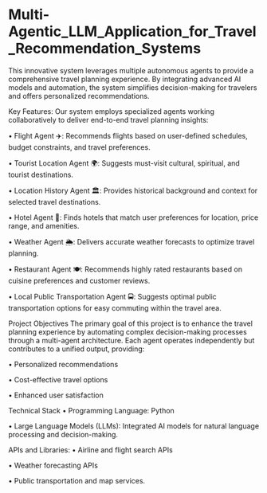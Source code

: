 # Multi-Agentic_LLM_Application_for_Travel_Recommendation_Systems
This innovative system leverages multiple autonomous agents to provide a comprehensive travel planning experience. By integrating advanced AI models and automation, the system simplifies decision-making for travelers and offers personalized recommendations.

Key Features:
Our system employs specialized agents working collaboratively to deliver end-to-end travel planning insights:

• Flight Agent ✈️: Recommends flights based on user-defined schedules, budget constraints, and travel preferences.

• Tourist Location Agent 🌍: Suggests must-visit cultural, spiritual, and tourist destinations.

• Location History Agent 🏛️: Provides historical background and context for selected travel destinations.

• Hotel Agent 🏨: Finds hotels that match user preferences for location, price range, and amenities.

• Weather Agent 🌦️: Delivers accurate weather forecasts to optimize travel planning.

• Restaurant Agent 🍽️: Recommends highly rated restaurants based on cuisine preferences and customer reviews.

• Local Public Transportation Agent 🚍: Suggests optimal public transportation options for easy commuting within the travel area.

Project Objectives
The primary goal of this project is to enhance the travel planning experience by automating complex decision-making processes through a multi-agent architecture. Each agent operates independently but contributes to a unified output, providing:

• Personalized recommendations

• Cost-effective travel options

• Enhanced user satisfaction

Technical Stack
• Programming Language: Python

• Large Language Models (LLMs): Integrated AI models for natural language processing and decision-making.

APIs and Libraries:
• Airline and flight search APIs

• Weather forecasting APIs

• Public transportation and map services.
